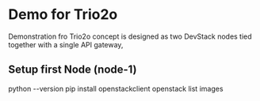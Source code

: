 # Demo for Trio2o

Demonstration fro Trio2o concept is designed as two DevStack nodes tied together with a single API gateway,

## Setup first Node (node-1)

  python --version
  pip install openstackclient
  openstack list images
